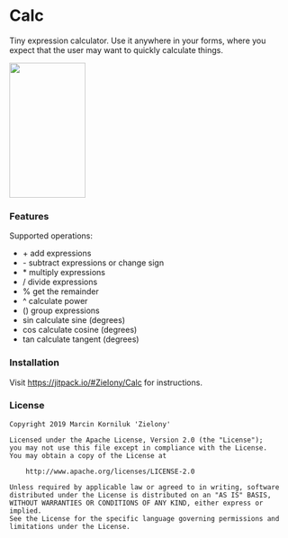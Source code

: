 Calc
================
Tiny expression calculator. Use it anywhere in your forms, where you expect that the user may want to quickly calculate things.

<img src="https://github.com/ZieIony/Calc/blob/master/images/sample.png" width="135px" height="240px"/>

### Features

Supported operations:

 - \+   add expressions
 - \-   subtract expressions or change sign
 - \*   multiply expressions
 - /   divide expressions
 - %   get the remainder
 - ^   calculate power
 - ()  group expressions
 - sin calculate sine (degrees)
 - cos calculate cosine (degrees)
 - tan calculate tangent (degrees)

### Installation

Visit https://jitpack.io/#ZieIony/Calc for instructions.

### License
```
Copyright 2019 Marcin Korniluk 'Zielony'

Licensed under the Apache License, Version 2.0 (the "License");
you may not use this file except in compliance with the License.
You may obtain a copy of the License at

    http://www.apache.org/licenses/LICENSE-2.0

Unless required by applicable law or agreed to in writing, software
distributed under the License is distributed on an "AS IS" BASIS,
WITHOUT WARRANTIES OR CONDITIONS OF ANY KIND, either express or implied.
See the License for the specific language governing permissions and
limitations under the License.
```
